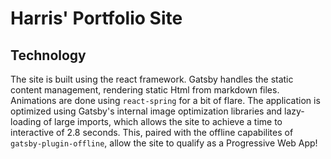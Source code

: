 # Harris' Portfolio Site

## Technology

The site is built using the react framework. Gatsby handles the static content management, rendering static Html from markdown files. Animations are done using `react-spring` for a bit of flare. The application is optimized using Gatsby's internal image optimization libraries and lazy-loading of large imports, which allows the site to achieve a  time to interactive of 2.8 seconds. This, paired with the offline capabilites of `gatsby-plugin-offline`, allow the site to qualify as a Progressive Web App!
